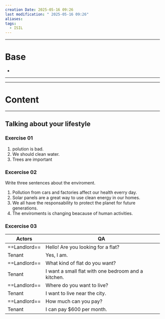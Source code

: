 ```yaml
---
creation Date: 2025-05-16 09:26
last modification: " 2025-05-16 09:26"
aliases: 
tags:
  - ISIL
---
```

___
# Base
- 
___
___
# Content
___
## Talking about your lifestyle
### Exercise 01

1. polution is bad.
2. We should clean water.
3. Trees are important

### Excercise 02
Write three sentences about the enviroment.
1. Pollution from cars and factories affect our health everry day.
2. Solar panels are a great way to use clean energy in our homes.
3. We all have the responsability to protect the planet for future generations.
4. The enviroments is changing beacause of human activities.


### Excercise 03

| **Actors**   | **QA**                                              |
| ------------ | --------------------------------------------------- |
| ==Landlord== | Hello! Are you looking for a flat?                  |
| Tenant       | Yes, I am.                                          |
| ==Landlord== | What kind of flat do you want?                      |
| Tenant       | I want a small flat with one bedroom and a kitchen. |
| ==Landlord== | Where do you want to live?                          |
| Tenant       | I want to live near the city.                       |
| ==Landlord== | How much can you pay?                               |
| Tenant       | I can pay $600 per month.                           |
